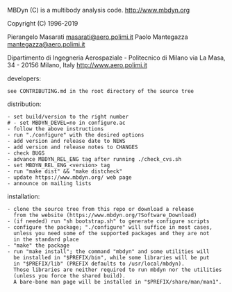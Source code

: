 MBDyn (C) is a multibody analysis code.
http://www.mbdyn.org

Copyright (C) 1996-2019

Pierangelo Masarati     <masarati@aero.polimi.it>
Paolo Mantegazza        <mantegazza@aero.polimi.it>

Dipartimento di Ingegneria Aerospaziale - Politecnico di Milano
via La Masa, 34 - 20156 Milano, Italy
http://www.aero.polimi.it



developers:

	see CONTRIBUTING.md in the root directory of the source tree



distribution:

	- set build/version to the right number
	# - set MBDYN_DEVEL=no in configure.ac
	- follow the above instructions
	- run "./configure" with the desired options
	- add version and release date to NEWS
	- add version and release notes to CHANGES
	- check BUGS
	- advance MBDYN_REL_ENG tag after running ./check_cvs.sh
	- set MBDYN_REL_ENG_<version> tag
	- run "make dist" && "make distcheck"
	- update https://www.mbdyn.org/ web page
	- announce on mailing lists



installation:

	- clone the source tree from this repo or download a release 
	  from the website (https://www.mbdyn.org/?Software_Download)
	- (if needed) run "sh bootstrap.sh" to generate configure scripts
	- configure the package; "./configure" will suffice in most cases,
	  unless you need some of the supported packages and they are not 
	  in the standard place
	- "make" the package
	- run "make install"; the command "mbdyn" and some utilities will
	  be installed in "$PREFIX/bin", while some libraries will be put
	  in "$PREFIX/lib" (PREFIX defaults to /usr/local/mbdyn).
	  Those libraries are neither required to run mbdyn nor the utilities
	  (unless you force the shared build).
	  A bare-bone man page will be installed in "$PREFIX/share/man/man1".
 
